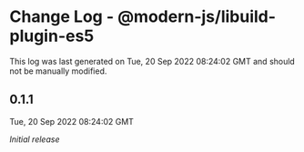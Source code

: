 # Change Log - @modern-js/libuild-plugin-es5

This log was last generated on Tue, 20 Sep 2022 08:24:02 GMT and should not be manually modified.

## 0.1.1
Tue, 20 Sep 2022 08:24:02 GMT

_Initial release_

